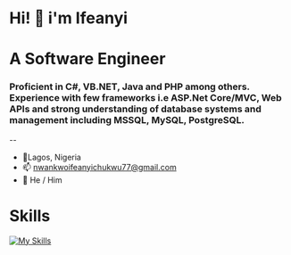 # Hi! 👋 i'm Ifeanyi

# A Software Engineer

### Proficient in C#, VB.NET, Java and PHP among others. Experience with few frameworks i.e ASP.Net Core/MVC, Web APIs and strong understanding of database systems and management including MSSQL, MySQL, PostgreSQL.

--
 - 📍Lagos, Nigeria
 - 📫 nwankwoifeanyichukwu77@gmail.com
 - 👨 He / Him


# Skills
[![My Skills](https://skillicons.dev/icons?i=html,css,js,bootstrap,jquery,git,github,php,java,cs,dotnet,androidstudio,sqlite,postgres,mysql,azure,aws)](https://skillicons.dev)
<!--
**Hollandkid/Hollandkid** is a ✨ _special_ ✨ repository because its `README.md` (this file) appears on your GitHub profile.

Here are some ideas to get you started:

- 🔭 I’m currently working on ...
- 🌱 I’m currently learning ...
- 👯 I’m looking to collaborate on ...
- 🤔 I’m looking for help with ...
- 💬 Ask me about ...
- 📫 How to reach me: ...
- 😄 Pronouns: ...
- ⚡ Fun fact: ...
-->
